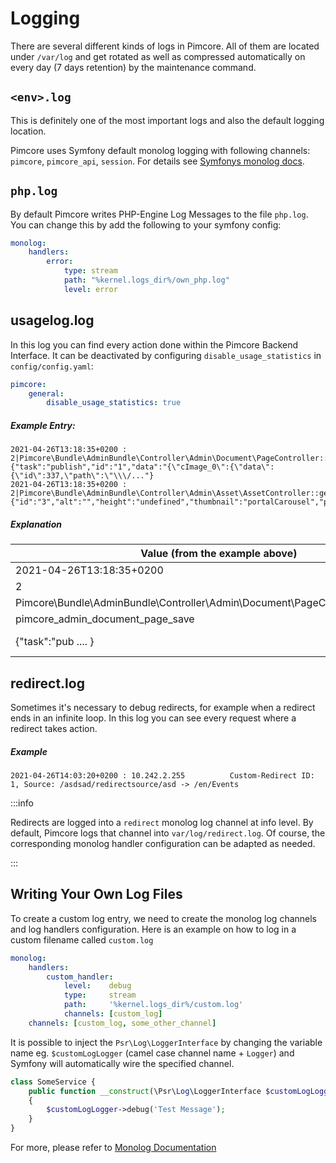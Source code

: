 # Logging

There are several different kinds of logs in Pimcore. All of them are located under `/var/log` and get rotated
as well as compressed automatically on every day (7 days retention) by the maintenance command. 
 
## `<env>.log`
This is definitely one of the most important logs and also the default logging location. 

Pimcore uses Symfony default monolog logging with following channels: `pimcore`, `pimcore_api`, `session`. 
For details see [Symfonys monolog docs](https://symfony.com/doc/current/logging.html).

## `php.log`
By default Pimcore writes PHP-Engine Log Messages to the file `php.log`.
You can change this by add the following to your symfony config:
```yaml
monolog:
    handlers:
        error:
            type: stream
            path: "%kernel.logs_dir%/own_php.log"
            level: error
```

## usagelog.log
In this log you can find every action done within the Pimcore Backend Interface. It can be deactivated by configuring `disable_usage_statistics` in `config/config.yaml`:

```yaml
pimcore:
    general:
        disable_usage_statistics: true
```

##### Example Entry: 
``` 
2021-04-26T13:18:35+0200 : 2|Pimcore\Bundle\AdminBundle\Controller\Admin\Document\PageController::saveAction|pimcore_admin_document_page_save|{"task":"publish","id":"1","data":"{\"cImage_0\":{\"data\":{\"id\":337,\"path\":\"\\\/..."}
2021-04-26T13:18:35+0200 : 2|Pimcore\Bundle\AdminBundle\Controller\Admin\Asset\AssetController::getImageThumbnailAction|pimcore_admin_asset_getimagethumbnail|{"id":"3","alt":"","height":"undefined","thumbnail":"portalCarousel","pimcore_editmode":"1"}
```

##### Explanation

| Value (from the example above)                                                   | Description                               |
|----------------------------------------------------------------------------------|-------------------------------------------|
| 2021-04-26T13:18:35+0200                                                         | Timestamp                                 |
| 2                                                                                | User-ID                                   |
| Pimcore\Bundle\AdminBundle\Controller\Admin\Document\PageController::saveAction  | Module\Controller::Action                 |
| pimcore_admin_document_page_save                                                 | Route name                                |
| \{"task":"pub .... \}                                                                | Request Parameters (shortened & censored) |

## redirect.log
Sometimes it's necessary to debug redirects, for example when a redirect ends in an infinite loop. 
In this log you can see every request where a redirect takes action. 

##### Example
```
2021-04-26T14:03:20+0200 : 10.242.2.255          Custom-Redirect ID: 1, Source: /asdsad/redirectsource/asd -> /en/Events
```

:::info

Redirects are logged into a `redirect` monolog log channel at info level. By default, Pimcore logs that channel into `var/log/redirect.log`.
Of course, the corresponding monolog handler configuration can be adapted as needed.

:::

## Writing Your Own Log Files
To create a custom log entry, we need to create the monolog log channels and log handlers configuration. Here is an example on how to log in a custom filename called `custom.log`

```yaml
monolog:
    handlers:
        custom_handler:
            level:    debug
            type:     stream
            path:     '%kernel.logs_dir%/custom.log'
            channels: [custom_log]
    channels: [custom_log, some_other_channel]

```
It is possible to inject the `Psr\Log\LoggerInterface` by changing the variable name eg. `$customLogLogger` (camel case channel name + `Logger`) and Symfony will automatically wire the specified channel.

```php
class SomeService {
    public function __construct(\Psr\Log\LoggerInterface $customLogLogger)
    {
        $customLogLogger->debug('Test Message');
    }
}
```

For more, please refer to [Monolog Documentation](https://symfony.com/doc/6.2/logging/channels_handlers.html)
